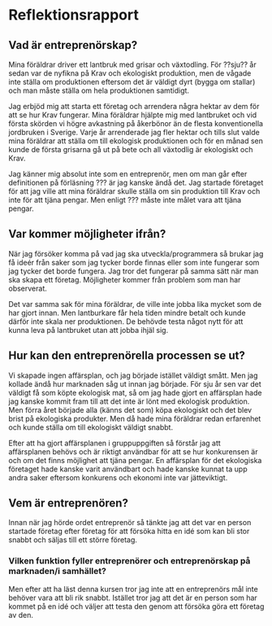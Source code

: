 # Reflektionsrapport

## Vad är entreprenörskap?

Mina föräldrar driver ett lantbruk med grisar och växtodling. För ??sju?? år sedan
var de nyfikna på Krav och ekologiskt produktion, men de vågade inte ställa om
produktionen eftersom det är väldigt dyrt (bygga om stallar) och man måste
ställa om hela produktionen samtidigt.

Jag erbjöd mig att starta ett företag och arrendera några hektar av dem för att
se hur Krav fungerar. Mina föräldrar hjälpte mig med lantbruket och vid första
skörden vi högre avkastning på åkerbönor än de flesta konventionella jordbruken
i Sverige. Varje år arrenderade jag fler hektar och tills slut valde mina
föräldrar att ställa om till ekologisk produktionen och för en månad sen kunde
de första grisarna gå ut på bete och all växtodlig är ekologiskt och Krav.

Jag känner mig absolut inte som en entreprenör, men om man går efter
definitionen på förläsning ??? är jag kanske ändå det. Jag startade företaget
för att jag ville att mina föräldrar skulle ställa om sin produktion till Krav
och inte för att tjäna pengar. Men enligt ??? måste inte målet vara att tjäna
pengar.


## Var kommer möjligheter ifrån?

När jag försöker komma på vad jag ska utveckla/programmera så brukar jag få
ideér från saker som jag tycker borde finnas eller som inte fungerar som jag
tycker det borde fungera. Jag tror det fungerar på samma sätt när man ska skapa
ett företag. Möjligheter kommer från problem som man har observerat.

Det var samma sak för mina föräldrar, de ville inte jobba lika mycket som de
har gjort innan. Men lantburkare får hela tiden mindre betalt och kunde därför
inte skala ner produktionen. De behövde testa något nytt för att kunna leva på
lantbruket utan att jobba ihjäl sig.


## Hur kan den entreprenörella processen se ut?

Vi skapade ingen affärsplan, och jag började istället väldigt smått. Men jag kollade
ändå hur marknaden såg ut innan jag började. För sju år sen var det väldigt få
som köpte ekologisk mat, så om jag hade gjort en affärsplan hade jag kanske
kommit fram till att det inte är lönt med ekologisk produktion. Men förra året
började alla (känns det som) köpa ekologiskt och det blev brist på ekologiska
produkter. Men då hade mina föräldrar redan erfarenhet och kunde ställa om till
ekologiskt väldigt snabbt.

Efter att ha gjort affärsplanen i gruppuppgiften så förstår jag att
affärsplanen behövs och är riktigt användbar för att se hur konkurensen är och
om det finns möjlighet att tjäna pengar. En affärsplan för det ekologiska
företaget hade kanske varit användbart och hade kanske kunnat ta upp andra
saker eftersom konkurens och ekonomi inte var jätteviktigt.


## Vem är entreprenören?

Innan när jag hörde ordet entreprenör så tänkte jag att det var en person
startade företag efter företag för att försöka hitta en idé som kan bli stor
snabbt och säljas till ett större företag.


### Vilken funktion fyller entreprenörer och entreprenörskap på marknaden/i samhället?

Men efter att ha läst denna kursen tror jag inte att en entreprenörs mål inte
behöver vara att bli rik snabbt. Istället tror jag att det är en person som har
kommet på en idé och väljer att testa den genom att försöka göra ett företag
av den.
